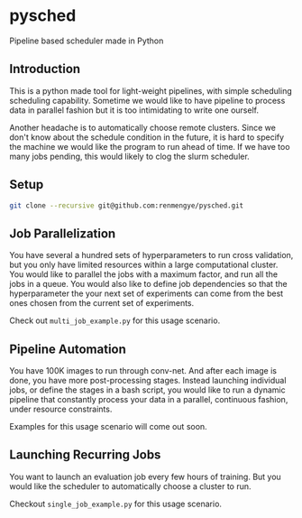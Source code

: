 # pysched
Pipeline based scheduler made in Python

## Introduction
This is a python made tool for light-weight pipelines, with simple scheduling
scheduling capability. Sometime we would like to have pipeline to process data
in parallel fashion but it is too intimidating to write one ourself. 

Another headache is to automatically choose remote clusters. Since we don't
know about the schedule condition in the future, it is hard to specify the
machine we would like the program to run ahead of time. If we have too many
jobs pending, this would likely to clog the slurm scheduler.

## Setup
```bash
git clone --recursive git@github.com:renmengye/pysched.git
```

## Job Parallelization
You have several a hundred sets of hyperparameters to run cross validation, but
you only have limited resources within a large computational cluster. You would
like to parallel the jobs with a maximum factor, and run all the jobs in a
queue. You would also like to define job dependencies so that the
hyperparameter the your next set of experiments can come from the best ones
chosen from the current set of experiments.

Check out `multi_job_example.py` for this usage scenario.

## Pipeline Automation
You have 100K images to run through conv-net. And after each image is done, you
have more post-processing stages. Instead launching individual jobs, or define 
the stages in a bash script, you would like to run a dynamic pipeline that
constantly process your data in a parallel, continuous fashion, under resource
constraints.

Examples for this usage scenario will come out soon.

## Launching Recurring Jobs
You want to launch an evaluation job every few hours of training. But you would
like the scheduler to automatically choose a cluster to run.

Checkout `single_job_example.py` for this usage scenario.
